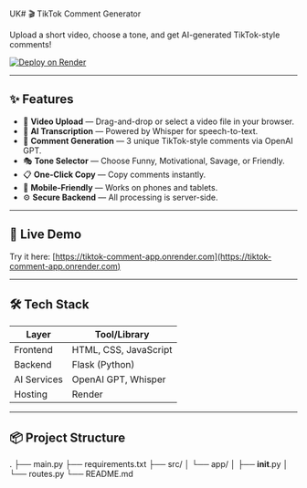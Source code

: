 UK# 🎬 TikTok Comment Generator

Upload a short video, choose a tone, and get AI-generated TikTok-style comments!

[![Deploy on Render](https://render.com/images/deploy-to-render-button.svg)](https://render.com/docs/deploy-flask)

---

## ✨ Features

- 🎥 **Video Upload** — Drag-and-drop or select a video file in your browser.
- 🧠 **AI Transcription** — Powered by Whisper for speech-to-text.
- 💬 **Comment Generation** — 3 unique TikTok-style comments via OpenAI GPT.
- 🎭 **Tone Selector** — Choose Funny, Motivational, Savage, or Friendly.
- 📋 **One-Click Copy** — Copy comments instantly.
- 📱 **Mobile-Friendly** — Works on phones and tablets.
- ⚙️ **Secure Backend** — All processing is server-side.

---

## 🚀 Live Demo

Try it here: [https://tiktok-comment-app.onrender.com](https://tiktok-comment-app.onrender.com)

---

## 🛠 Tech Stack

| Layer       | Tool/Library           |
|-------------|------------------------|
| Frontend    | HTML, CSS, JavaScript  |
| Backend     | Flask (Python)         |
| AI Services | OpenAI GPT, Whisper    |
| Hosting     | Render                 |

---

## 📦 Project Structure
.
├── main.py
├── requirements.txt
├── src/
│   └── app/
│       ├── __init__.py
│       └── routes.py
└── README.md




